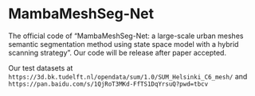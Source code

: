 # MambaMeshSeg-Net
The official code of “MambaMeshSeg-Net: a large-scale urban meshes semantic segmentation method using state space model with a hybrid scanning strategy”. Our code will be release after paper accepted.

Our test datasets at ```https://3d.bk.tudelft.nl/opendata/sum/1.0/SUM_Helsinki_C6_mesh/``` and 
```https://pan.baidu.com/s/1QjRoT3MKd-FfTS1DqYrsuQ?pwd=tbcv```
